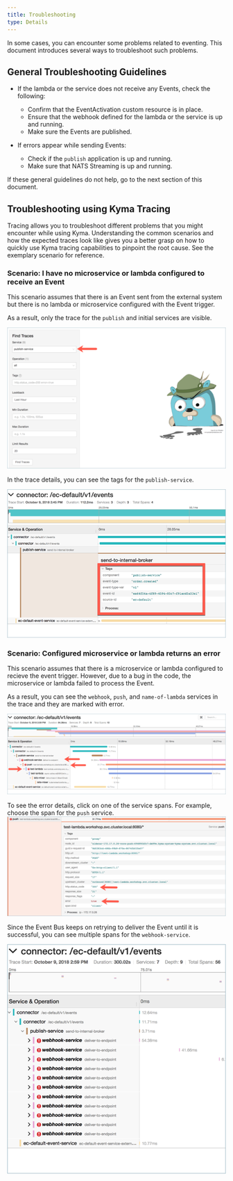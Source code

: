 ```yaml
---
title: Troubleshooting
type: Details
---
```


In some cases, you can encounter some problems related to eventing. This
document introduces several ways to troubleshoot such problems.

## General Troubleshooting Guidelines

* If the lambda or the service does not receive any Events, check the following:
  - Confirm that the EventActivation custom resource is in place.
  - Ensure that the webhook defined for the lambda or the service is up and
    running.
  - Make sure the Events are published.

* If errors appear while sending Events:
  - Check if the `publish` application is up and running.
  - Make sure that NATS Streaming is up and running.

 If these general guidelines do not help, go to the next section of this
 document.

## Troubleshooting using Kyma Tracing

Tracing allows you to troubleshoot different problems that you might encounter
while using Kyma. Understanding the common scenarios and how the expected traces
look like gives you a better grasp on how to quickly use Kyma tracing
capabilities to pinpoint the root cause. See the exemplary scenario for
reference.

### Scenario: I have no microservice or lambda configured to receive an Event

This scenario assumes that there is an Event sent from the external system but
there is no lambda or microservice configured with the Event trigger.

As a result, only the trace for the `publish` and initial services are visible.

![](assets/troubleshoot-only-publish-overview.png)

In the trace details, you can see the tags for the `publish-service`.

![](assets/troubleshoot-only-publish-detail.png)

### Scenario: Configured microservice or lambda returns an error

This scenario assumes that there is a microservice or lambda configured to recieve
the event trigger. However, due to a bug in the code, the microservice or lambda 
failed to process the Event.

As a result, you can see the `webhook`, `push`, and `name-of-lambda` services in the trace and they are marked with error.

![](assets/troubleshoot-error-in-lambda.png)

To see the error details, click on one of the service spans. For example, choose the span for the `push` service.
![](assets/troubleshoot-error-in-lambda-details.png)

Since the Event Bus keeps on retrying to deliver the Event until it is successful, you 
can see multiple spans for the `webhook-service`.

![](assets/troubleshoot-error-multiple-spans.png)
